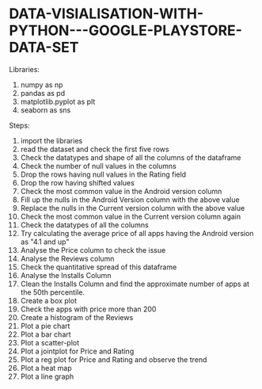 # DATA-VISIALISATION-WITH-PYTHON---GOOGLE-PLAYSTORE-DATA-SET

Libraries:
1) numpy as np
2) pandas as pd
3) matplotlib.pyplot as plt
4) seaborn as sns

Steps:
1) import the libraries
2) read the dataset and check the first five rows
3) Check the datatypes and shape of all the columns of the dataframe
4) Check the number of null values in the columns
5) Drop the rows having null values in the Rating field
6) Drop the row having shifted values
7) Check the most common value in the Android version column
8) Fill up the nulls in the Android Version column with the above value
9) Replace the nulls in the Current version column with the above value
10) Check the most common value in the Current version column again
11) Check the datatypes of all the columns 
12) Try calculating the average price of all apps having the Android version as "4.1 and up" 
13) Analyse the Price column to check the issue
14) Analyse the Reviews column
15) Check the quantitative spread of this dataframe
16) Analyse the Installs Column
17) Clean the Installs Column and find the approximate number of apps at the 50th percentile.
18) Create a box plot 
19) Check the apps with price more than 200
20) Create a histogram of the Reviews
21) Plot a pie chart
22) Plot a bar chart
23) Plot a scatter-plot
24) Plot a jointplot for Price and Rating
25) Plot a reg plot for Price and Rating and observe the trend
26) Plot a heat map
27) Plot a line graph
